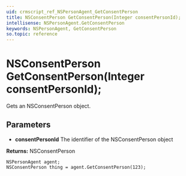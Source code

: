 ```yaml
---
uid: crmscript_ref_NSPersonAgent_GetConsentPerson
title: NSConsentPerson GetConsentPerson(Integer consentPersonId);
intellisense: NSPersonAgent.GetConsentPerson
keywords: NSPersonAgent, GetConsentPerson
so.topic: reference
---
```


# NSConsentPerson GetConsentPerson(Integer consentPersonId);

Gets an NSConsentPerson object.

## Parameters

* **consentPersonId** The identifier of the NSConsentPerson object

**Returns:** NSConsentPerson

```crmscript
NSPersonAgent agent;
NSConsentPerson thing = agent.GetConsentPerson(123);
```

